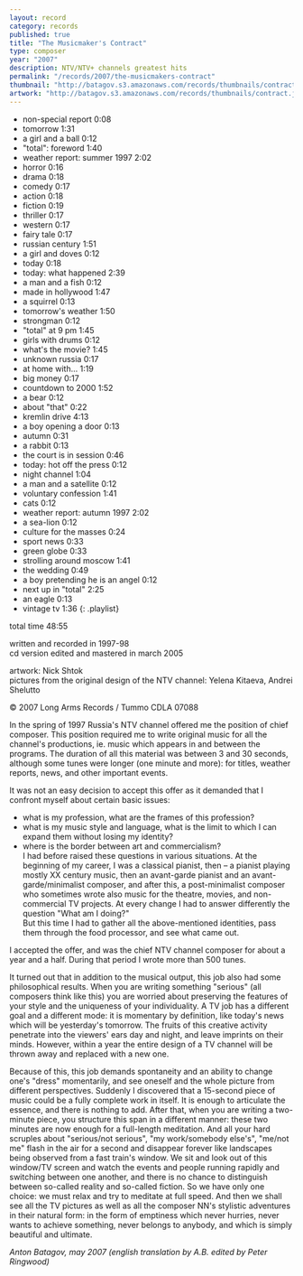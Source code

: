 ```yaml
---
layout: record
category: records
published: true
title: "The Musicmaker's Contract"
type: composer
year: "2007"
description: NTV/NTV+ channels greatest hits
permalink: "/records/2007/the-musicmakers-contract"
thumbnail: "http://batagov.s3.amazonaws.com/records/thumbnails/contract.jpg"
artwork: "http://batagov.s3.amazonaws.com/records/thumbnails/contract.jpg"
---
```


- non-special report 0:08 
- tomorrow 1:31 
- a girl and a ball 0:12 
- "total": foreword 1:40 
- weather report: summer 1997 2:02 
- horror 0:16 
- drama 0:18 
- comedy 0:17 
- action 0:18 
- fiction 0:19 
- thriller 0:17 
- western 0:17 
- fairy tale 0:17 
- russian century 1:51 
- a girl and doves 0:12 
- today 0:18 
- today: what happened 2:39 
- a man and a fish 0:12 
- made in hollywood 1:47 
- a squirrel 0:13 
- tomorrow's weather 1:50  
- strongman 0:12 
- "total" at 9 pm 1:45 
- girls with drums 0:12 
- what's the movie? 1:45 
- unknown russia 0:17 
- at home with... 1:19 
- big money 0:17 
- countdown to 2000 1:52
- a bear 0:12 
- about "that" 0:22 
- kremlin drive 4:13
- a boy opening a door 0:13 
- autumn 0:31 
- a rabbit 0:13 
- the court is in session 0:46 
- today: hot off the press 0:12 
- night channel 1:04 
- a man and a satellite 0:12 
- voluntary confession 1:41
- cats 0:12 
- weather report: autumn 1997 2:02 
- a sea-lion 0:12 
- culture for the masses 0:24
- sport news 0:33 
- green globe 0:33
- strolling around moscow 1:41 
- the wedding 0:49 
- a boy pretending he is an angel 0:12 
- next up in "total" 2:25 
- an eagle 0:13 
- vintage tv 1:36 
{: .playlist}

total time 48:55  

written and recorded in 1997-98  
cd version edited and mastered in march 2005  
  
artwork: Nick Shtok  
pictures from the original design of the NTV channel: Yelena Kitaeva, Andrei Shelutto  

© 2007 Long Arms Records / Tummo CDLA 07088

In the spring of 1997 Russia's NTV channel offered me the position of chief composer. This position required me to write original music for all the channel's productions, ie. music which appears in and between the programs. The duration of all this material was between 3 and 30 seconds, although some tunes were longer (one minute and more): for titles, weather reports, news, and other important events.  

It was not an easy decision to accept this offer as it demanded that I confront myself about certain basic issues:  
- what is my profession, what are the frames of this profession?  
- what is my music style and language, what is the limit to which I can expand them without losing my identity?  
- where is the border between art and commercialism?  
I had before raised these questions in various situations. At the beginning of my career, I was a classical pianist, then – a pianist playing mostly XX century music, then an avant-garde pianist and an avant-garde/minimalist composer, and after this, a post-minimalist composer who sometimes wrote also music for the theatre, movies, and non-commercial TV projects. At every change I had to answer differently the question "What am I doing?"  
But this time I had to gather all the above-mentioned identities, pass them through the food processor, and see what came out.  

I accepted the offer, and was the chief NTV channel composer for about a year and a half. During that period I wrote more than 500 tunes.  

It turned out that in addition to the musical output, this job also had some philosophical results. When you are writing something "serious" (all composers think like this) you are worried about preserving the features of your style and the uniqueness of your individuality. A TV job has a different goal and a different mode: it is momentary by definition, like today's news which will be yesterday's tomorrow. The fruits of this creative activity penetrate into the viewers' ears day and night, and leave imprints on their minds. However, within a year the entire design of a TV channel will be thrown away and replaced with a new one.  

Because of this, this job demands spontaneity and an ability to change one's "dress" momentarily, and see oneself and the whole picture from different perspectives. Suddenly I discovered that a 15-second piece of music could be a fully complete work in itself. It is enough to articulate the essence, and there is nothing to add. After that, when you are writing a two-minute piece, you structure this span in a different manner: these two minutes are now enough for a full-length meditation. And all your hard scruples about "serious/not serious", "my work/somebody else's", "me/not me" flash in the air for a second and disappear forever like landscapes being observed from a fast train's window. We sit and look out of this window/TV screen and watch the events and people running rapidly and switching between one another, and there is no chance to distinguish between so-called reality and so-called fiction. So we have only one choice: we must relax and try to meditate at full speed. And then we shall see all the TV pictures as well as all the composer NN's stylistic adventures in their natural form: in the form of emptiness which never hurries, never wants to achieve something, never belongs to anybody, and which is simply beautiful and ultimate.

_Anton Batagov, may 2007
(english translation by A.B. edited by Peter Ringwood)_